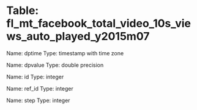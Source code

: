 Table: fl_mt_facebook_total_video_10s_views_auto_played_y2015m07
================================================================

Name: dptime
Type: timestamp with time zone

Name: dpvalue
Type: double precision

Name: id
Type: integer

Name: ref_id
Type: integer

Name: step
Type: integer

